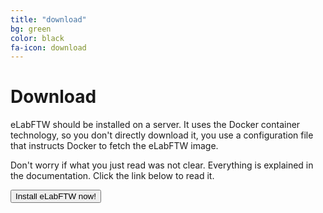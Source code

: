 ```yaml
---
title: "download"
bg: green
color: black
fa-icon: download
---
```


# Download

eLabFTW should be installed on a server. It uses the Docker container technology, so you don't directly download it, you use a configuration file that instructs Docker to fetch the eLabFTW image.

Don't worry if what you just read was not clear. Everything is explained in the documentation. Click the link below to read it.

<div class='center'><a href='https://elabftw.readthedocs.io'><button class='button'>Install eLabFTW now!</button></a></div>
